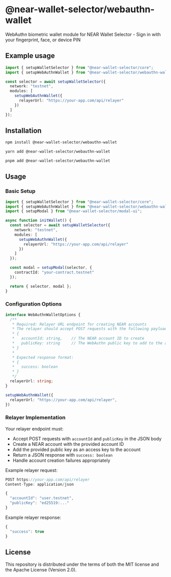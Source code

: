 # @near-wallet-selector/webauthn-wallet

WebAuthn biometric wallet module for NEAR Wallet Selector - Sign in with your fingerprint, face, or device PIN

## Example usage

```typescript
import { setupWalletSelector } from "@near-wallet-selector/core";
import { setupWebAuthnWallet } from "@near-wallet-selector/webauthn-wallet";

const selector = await setupWalletSelector({
  network: "testnet",
  modules: [
    setupWebAuthnWallet({
      relayerUrl: "https://your-app.com/api/relayer"
    })
  ]
});
```

## Installation

```bash
npm install @near-wallet-selector/webauthn-wallet

yarn add @near-wallet-selector/webauthn-wallet

pnpm add @near-wallet-selector/webauthn-wallet
```

## Usage

### Basic Setup

```typescript
import { setupWalletSelector } from "@near-wallet-selector/core";
import { setupWebAuthnWallet } from "@near-wallet-selector/webauthn-wallet";
import { setupModal } from "@near-wallet-selector/modal-ui";

async function initWallet() {
  const selector = await setupWalletSelector({
    network: "testnet",
    modules: [
      setupWebAuthnWallet({
        relayerUrl: "https://your-app.com/api/relayer"
      })
    ]
  });

  const modal = setupModal(selector, {
    contractId: "your-contract.testnet"
  });

  return { selector, modal };
}
```

### Configuration Options

```typescript
interface WebAuthnWalletOptions {
  /**
   * Required: Relayer URL endpoint for creating NEAR accounts
   * The relayer should accept POST requests with the following payload:
   * {
   *   accountId: string,    // The NEAR account ID to create
   *   publicKey: string     // The WebAuthn public key to add to the account
   * }
   * 
   * Expected response format:
   * {
   *   success: boolean
   * }
   */
  relayerUrl: string;
}

setupWebAuthnWallet({
  relayerUrl: "https://your-app.com/api/relayer",
})
```

### Relayer Implementation

Your relayer endpoint must:
- Accept POST requests with `accountId` and `publicKey` in the JSON body
- Create a NEAR account with the provided account ID
- Add the provided public key as an access key to the account
- Return a JSON response with `success: boolean`
- Handle account creation failures appropriately

Example relayer request:
```typescript
POST https://your-app.com/api/relayer
Content-Type: application/json

{
  "accountId": "user.testnet",
  "publicKey": "ed25519:..."
}
```

Example relayer response:
```typescript
{
  "success": true
}
```



## License

This repository is distributed under the terms of both the MIT license and the Apache License (Version 2.0).

